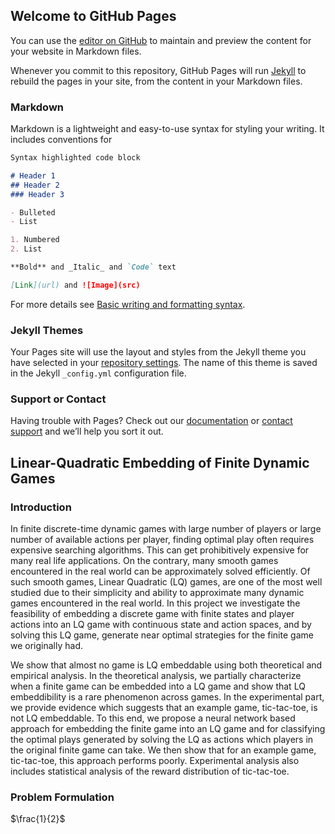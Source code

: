 ## Welcome to GitHub Pages

You can use the [editor on GitHub](https://github.com/ege-bayiz/lqembedding/edit/gh-pages/index.md) to maintain and preview the content for your website in Markdown files.

Whenever you commit to this repository, GitHub Pages will run [Jekyll](https://jekyllrb.com/) to rebuild the pages in your site, from the content in your Markdown files.


### Markdown

Markdown is a lightweight and easy-to-use syntax for styling your writing. It includes conventions for

```markdown
Syntax highlighted code block

# Header 1
## Header 2
### Header 3

- Bulleted
- List

1. Numbered
2. List

**Bold** and _Italic_ and `Code` text

[Link](url) and ![Image](src)
```

For more details see [Basic writing and formatting syntax](https://docs.github.com/en/github/writing-on-github/getting-started-with-writing-and-formatting-on-github/basic-writing-and-formatting-syntax).

### Jekyll Themes

Your Pages site will use the layout and styles from the Jekyll theme you have selected in your [repository settings](https://github.com/ege-bayiz/lqembedding/settings/pages). The name of this theme is saved in the Jekyll `_config.yml` configuration file.

### Support or Contact

Having trouble with Pages? Check out our [documentation](https://docs.github.com/categories/github-pages-basics/) or [contact support](https://support.github.com/contact) and we’ll help you sort it out.

## Linear-Quadratic Embedding of Finite Dynamic Games

### Introduction

In finite discrete-time dynamic games with large number of players or large number of available actions per player, finding optimal play often requires expensive searching algorithms. This can get prohibitively expensive for many real life applications. On the contrary, many smooth games encountered in the real world can be approximately solved efficiently. Of such smooth games, Linear Quadratic (LQ) games, are one of the most well studied due to their simplicity and ability to approximate many dynamic games encountered in the real world. In this project we investigate the feasibility of embedding a discrete game with finite states and player actions into an LQ game with continuous state and action spaces, and by solving this LQ game, generate near optimal strategies for the finite game we originally had.

We show that almost no game is LQ embeddable using both theoretical and empirical analysis. In the theoretical analysis, we partially characterize when a finite game can be embedded into a LQ game and show that LQ embeddibility is a rare phenomenon across games. In the experimental part, we provide evidence which suggests that an example game, tic-tac-toe, is not LQ embeddable. To this end, we propose a neural network based approach for embedding the finite game into an LQ game and for classifying the optimal plays generated by solving the LQ as actions which players in the original finite game can take. We then show that for an example game, tic-tac-toe, this approach performs poorly. Experimental analysis also includes statistical analysis of the reward distribution of tic-tac-toe.


### Problem Formulation
$\frac{1}{2}$

###
